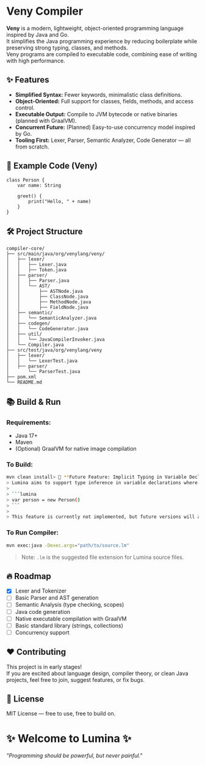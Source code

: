 # Veny Compiler

**Veny** is a modern, lightweight, object-oriented programming language inspired by Java and Go.  
It simplifies the Java programming experience by reducing boilerplate while preserving strong typing, classes, and methods.  
Veny programs are compiled to executable code, combining ease of writing with high performance.

## ✨ Features

- **Simplified Syntax:** Fewer keywords, minimalistic class definitions.
- **Object-Oriented:** Full support for classes, fields, methods, and access control.
- **Executable Output:** Compile to JVM bytecode or native binaries (planned with GraalVM).
- **Concurrent Future:** (Planned) Easy-to-use concurrency model inspired by Go.
- **Tooling First:** Lexer, Parser, Semantic Analyzer, Code Generator — all from scratch.

## 🚀 Example Code (Veny)

```veny
class Person {
    var name: String

    greet() {
        print("Hello, " + name)
    }
}
```

## 🛠 Project Structure

```
compiler-core/
├── src/main/java/org/venylang/veny/
│   ├── lexer/
│   │   ├── Lexer.java
│   │   ├── Token.java
│   ├── parser/
│   │   ├── Parser.java
│   │   └── AST/
│   │       ├── ASTNode.java
│   │       ├── ClassNode.java
│   │       ├── MethodNode.java
│   │       ├── FieldNode.java
│   ├── semantic/
│   │   └── SemanticAnalyzer.java
│   ├── codegen/
│   │   └── CodeGenerator.java
│   ├── util/
│   │   └── JavaCompilerInvoker.java
│   └── Compiler.java
├── src/test/java/org/venylang/veny
│   ├── lexer/
│   │   └── LexerTest.java
│   ├── parser/
│       └── ParserTest.java
├── pom.xml
└── README.md
```

## 📚 Build & Run

### Requirements:

- Java 17+
- Maven
- (Optional) GraalVM for native image compilation

### To Build:

```bash
mvn clean install> 🧠 **Future Feature: Implicit Typing in Variable Declarations**  
> Lumina aims to support type inference in variable declarations where the type is obvious from the initializer, such as:  
>  
> ```lumina
> var person = new Person()
> ```  
>  
> This feature is currently not implemented, but future versions will allow omitting the type when it can be clearly inferred at compile time.

```

### To Run Compiler:

```bash
mvn exec:java -Dexec.args="path/to/source.lm"
```

> Note: `.lm` is the suggested file extension for Lumina source files.

## 🔥 Roadmap

- [x] Lexer and Tokenizer
- [ ] Basic Parser and AST generation
- [ ] Semantic Analysis (type checking, scopes)
- [ ] Java code generation
- [ ] Native executable compilation with GraalVM
- [ ] Basic standard library (strings, collections)
- [ ] Concurrency support

## ❤️ Contributing

This project is in early stages!  
If you are excited about language design, compiler theory, or clean Java projects, feel free to join, suggest features, or fix bugs.

## 📄 License

MIT License — free to use, free to build on.

# ✨ Welcome to Lumina ✨
*"Programming should be powerful, but never painful."*
